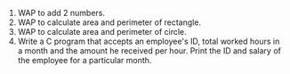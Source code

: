1. WAP to add 2 numbers.
2. WAP to calculate area and perimeter of rectangle.
3. WAP to calculate area and perimeter of circle.
4. Write a C program that accepts an employee's ID, total worked hours in a month and the amount he received per hour. 
    Print the ID and salary of the employee for a particular month.
